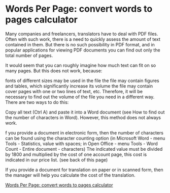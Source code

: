 <h1>Words Per Page: convert words to pages calculator</h1>

Many companies and freelancers, translators have to deal with PDF files. Often with such work, there is a need to quickly assess the amount of text contained in them. But there is no such possibility in PDF format, and in popular applications for viewing PDF documents you can find out only the total number of pages.

It would seem that you can roughly imagine how much text can fit on so many pages. But this does not work, because:

fonts of different sizes may be used in the file
the file may contain figures and tables, which significantly increase its volume
the file may contain cover pages with one or two lines of text, etc.
Therefore, it will be necessary to find out the volume of the file you need in a different way. There are two ways to do this:

Copy all text (Ctrl A) and paste it into a Word document (see How to find out the number of characters in Word). However, this method does not always work. 

f you provide a document in electronic form, then the number of characters can be found using the character counting option (in Microsoft Word - menu Tools - Statistics, value with spaces; in Open Office - menu Tools - Word Count - Entire document - characters)
The indicated value must be divided by 1800 and multiplied by the cost of one account page, this cost is indicated in our price list. (see back of this page)

If you provide a document for translation on paper or in scanned form, then the manager will help you calculate the cost of the translation.




<p><a href="https://www.stepcalculator.com/wordstopages.html">Words Per Page: convert words to pages calculator</a></p>
